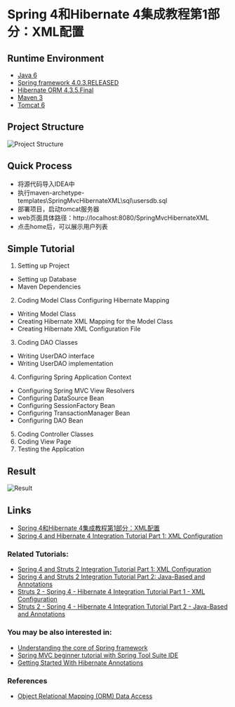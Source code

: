 # Spring 4和Hibernate 4集成教程第1部分：XML配置

## Runtime Environment
- [Java 6](http://www.oracle.com/technetwork/java/javase/downloads/jdk6downloads-1902814.html)
- [Spring framework 4.0.3.RELEASED](http://projects.spring.io/spring-framework)
- [Hibernate ORM 4.3.5.Final](http://hibernate.org/orm)
- [Maven 3](http://maven.apache.org/)
- [Tomcat 6](http://tomcat.apache.org/)

## Project Structure
![Project Structure](http://img.my.csdn.net/uploads/201704/11/1491874576_1112.png)

## Quick Process

* 将源代码导入IDEA中
* 执行maven-archetype-templates\SpringMvcHibernateXML\sql\usersdb.sql
* 部署项目，启动tomcat服务器
* web页面具体路径：http://localhost:8080/SpringMvcHibernateXML
* 点击home后，可以展示用户列表

## Simple Tutorial
1. Setting up Project
- Setting up Database
- Maven Dependencies
2. Coding Model Class Configuring Hibernate Mapping
- Writing Model Class
- Creating Hibernate XML Mapping for the Model Class
- Creating Hibernate XML Configuration File
3. Coding DAO Classes
- Writing UserDAO interface
- Writing UserDAO implementation
4. Configuring Spring Application Context
- Configuring Spring MVC View Resolvers
- Configuring DataSource Bean
- Configuring SessionFactory Bean
- Configuring TransactionManager Bean
- Configuring DAO Bean
5. Coding Controller Classes
6. Coding View Page
7. Testing the Application

## Result
![Result](http://img.my.csdn.net/uploads/201704/11/1491876303_9434.png)

## Links
- [Spring 4和Hibernate 4集成教程第1部分：XML配置](http://blog.csdn.net/evangel_z/article/details/69791766)
- [Spring 4 and Hibernate 4 Integration Tutorial Part 1: XML Configuration](http://www.codejava.net/frameworks/spring/spring-4-and-hibernate-4-integration-tutorial-part-1-xml-configuration)

### Related Tutorials:
- [Spring 4 and Struts 2 Integration Tutorial Part 1: XML Configuration](http://www.codejava.net/frameworks/spring/spring-4-and-struts-2-integration-tutorial-part-1-xml-configuration)
- [Spring 4 and Struts 2 Integration Tutorial Part 2: Java-Based and Annotations](http://www.codejava.net/frameworks/spring/spring-4-and-struts-2-integration-tutorial-part-2-java-based-and-annotations)
- [Struts 2 - Spring 4 - Hibernate 4 Integration Tutorial Part 1 - XML Configuration](http://www.codejava.net/frameworks/struts/struts-2-spring-4-hibernate-4-integration-tutorial-part-1-xml-configuration)
- [Struts 2 - Spring 4 - Hibernate 4 Integration Tutorial Part 2 - Java-Based and Annotations](http://www.codejava.net/frameworks/struts/struts-spring-hibernate-integration-tutorial-part-2-java-based-and-annotations)

### You may be also interested in:
- [Understanding the core of Spring framework](http://www.codejava.net/frameworks/spring/understanding-the-core-of-spring-framework)
- [Spring MVC beginner tutorial with Spring Tool Suite IDE](http://www.codejava.net/frameworks/spring/spring-mvc-beginner-tutorial-with-spring-tool-suite-ide)
- [Getting Started With Hibernate Annotations](http://www.codejava.net/frameworks/hibernate/getting-started-with-hibernate-annotations)

### References
- [Object Relational Mapping (ORM) Data Access](http://docs.spring.io/spring/docs/4.0.x/spring-framework-reference/html/orm.html#orm-hibernate)
